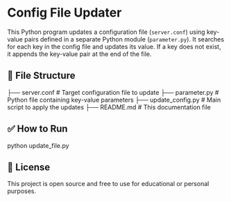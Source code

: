 # Config File Updater

This Python program updates a configuration file (`server.conf`) using key-value pairs defined in a separate Python module (`parameter.py`). It searches for each key in the config file and updates its value. If a key does not exist, it appends the key-value pair at the end of the file.


## 📁 File Structure


├── server.conf # Target configuration file to update
├── parameter.py # Python file containing key-value parameters
├── update_config.py # Main script to apply the updates
├── README.md # This documentation file


## ✅ How to Run

python update_file.py


## 📜 License
This project is open source and free to use for educational or personal purposes.